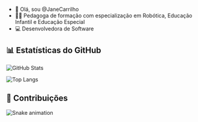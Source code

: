 - 👋 Olá, sou @JaneCarrilho
- 👩‍🏫 Pedagoga de formação com especialização em Robótica, Educação Infantil e Educação Especial
- 💻 Desenvolvedora de Software

## 📊 Estatísticas do GitHub

![GitHub Stats](https://github-readme-stats.vercel.app/api?username=JaneCarrilho&show_icons=true&theme=radical&locale=pt-br)

![Top Langs](https://github-readme-stats.vercel.app/api/top-langs/?username=JaneCarrilho&layout=compact&theme=radical&locale=pt-br)

## 🐍 Contribuições

![Snake animation](https://github.com/JaneCarrilho/JaneCarrilho/blob/output/github-contribution-grid-snake.svg)

<!---
JaneCarrilho/JaneCarrilho é um repositório ✨ especial ✨ porque seu `README.md` (este arquivo) aparece no seu perfil do GitHub.
Você pode clicar no link Preview para visualizar suas alterações.
--->
